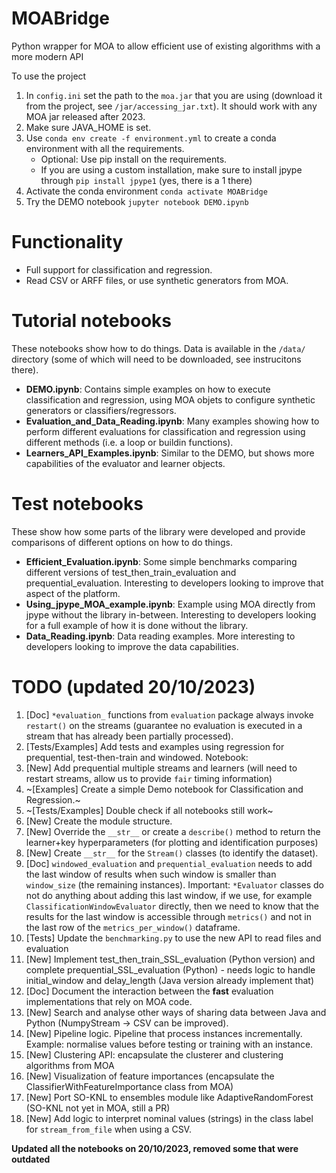# MOABridge
Python wrapper for MOA to allow efficient use of existing algorithms with a more modern API

To use the project
1. In ```config.ini``` set the path to the ```moa.jar``` that you are using (download it from the project, see ```/jar/accessing_jar.txt```). It should work with any MOA jar released after 2023. 
2. Make sure JAVA_HOME is set. 
3. Use ```conda env create -f environment.yml``` to create a conda environment with all the requirements. 
	* Optional: Use pip install on the requirements. 
	* If you are using a custom installation, make sure to install jpype through ```pip install jpype1``` (yes, there is a 1 there)
4. Activate the conda environment ```conda activate MOABridge```
5. Try the DEMO notebook ```jupyter notebook DEMO.ipynb```


# Functionality
* Full support for classification and regression. 
* Read CSV or ARFF files, or use synthetic generators from MOA. 

# Tutorial notebooks
These notebooks show how to do things. Data is available in the ```/data/``` directory (some of which will need to be downloaded, see instrucitons there). 

* **DEMO.ipynb**: Contains simple examples on how to execute classification and regression, using MOA objets to configure synthetic generators or classifiers/regressors. 
* **Evaluation_and_Data_Reading.ipynb**: Many examples showing how to perform different evaluations for classification and regression using different methods (i.e. a loop or buildin functions). 
* **Learners_API_Examples.ipynb**: Similar to the DEMO, but shows more capabilities of the evaluator and learner objects. 

# Test notebooks
These show how some parts of the library were developed and provide comparisons of different options on how to do things. 

* **Efficient_Evaluation.ipynb**: Some simple benchmarks comparing different versions of test_then_train_evaluation and prequential_evaluation. Interesting to developers looking to improve that aspect of the platform. 
* **Using_jpype_MOA_example.ipynb**: Example using MOA directly from jpype without the library in-between. Interesting to developers looking for a full example of how it is done without the library. 
* **Data_Reading.ipynb**: Data reading examples. More interesting to developers looking to improve the data capabilities. 



# TODO (updated 20/10/2023)
1. [Doc] ```*evaluation_``` functions from ```evaluation``` package always invoke ```restart()``` on the streams (guarantee no evaluation is executed in a stream that has already been partially processed). 
2. [Tests/Examples] Add tests and examples using regression for prequential, test-then-train and windowed. Notebook: 
3. [New] Add prequential multiple streams and learners (will need to restart streams, allow us to provide `fair` timing information)
4. ~[Examples] Create a simple Demo notebook for Classification and Regression.~
5. ~[Tests/Examples] Double check if all notebooks still work~
6. [New] Create the module structure.  
7. [New] Override the ```__str__``` or create a ```describe()``` method to return the learner+key hyperparameters (for plotting and identification purposes)
8. [New] Create ```__str__``` for the ```Stream()``` classes (to identify the dataset). 
9. [Doc] ```windowed_evaluation``` and ```prequential_evaluation``` needs to add the last window of results when such window is smaller than ```window_size``` (the remaining instances). Important: ```*Evaluator``` classes do not do anything about adding this last window, if we use, for example ```ClassificationWindowEvaluator``` directly, then we need to know that the results for the last window is accessible through ```metrics()``` and not in the last row of the ```metrics_per_window()``` dataframe. 
10. [Tests] Update the ```benchmarking.py``` to use the new API to read files and evaluation
11. [New] Implement test_then_train_SSL_evaluation (Python version) and complete prequential_SSL_evaluation (Python) - needs logic to handle initial_window and delay_length (Java version already implement that)
12. [Doc] Document the interaction between the **fast** evaluation implementations that rely on MOA code. 
13. [New] Search and analyse other ways of sharing data between Java and Python (NumpyStream -> CSV can be improved). 
14. [New] Pipeline logic. Pipeline that process instances incrementally. Example: normalise values before testing or training with an instance. 
15. [New] Clustering API: encapsulate the clusterer and clustering algorithms from MOA
16. [New] Visualization of feature importances (encapsulate the ClassifierWithFeatureImportance class from MOA)
17. [New] Port SO-KNL to ensembles module like AdaptiveRandomForest (SO-KNL not yet in MOA, still a PR)
18. [New] Add logic to interpret nominal values (strings) in the class label for ```stream_from_file``` when using a CSV. 


**Updated all the notebooks on 20/10/2023, removed some that were outdated**